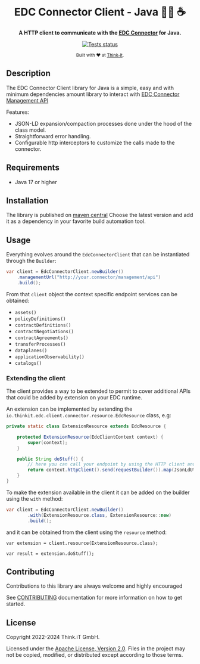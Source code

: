 <div align="center">
  <h1>EDC Connector Client - Java 👩‍🚀 ☕ </h1>
  <p>
    <b>
      A HTTP client to communicate with the <a href="https://github.com/eclipse-edc/Connector">EDC Connector</a> for Java.
    </b>
  </p>
  <p>
      <a href="https://github.com/Think-iT-Labs/edc-connector-client-java/actions/workflows/publish-artifact.yml?query=branch%3Amain">
        <img src="https://img.shields.io/github/actions/workflow/status/Think-iT-Labs/edc-connector-client-java/publish-artifact.yml?branch=main&logo=GitHub&style=flat-square"
        alt="Tests status" />
      </a>
  </p>
  <sub>
    Built with ❤️ at <a href="https://think-it.io">Think-it</a>.
  </sub>
</div>

## Description

The EDC Connector Client library for Java is a simple, easy and with minimum dependencies amount library to interact with 
[EDC Connector Management API](https://app.swaggerhub.com/apis/eclipse-edc-bot/management-api)

Features:
 - JSON-LD expansion/compaction processes done under the hood of the class model.
 - Straightforward error handling.
 - Configurable http interceptors to customize the calls made to the connector.

## Requirements
- Java 17 or higher

## Installation

The library is published on [maven central](https://central.sonatype.com/artifact/io.think-it/edc-connector-client)
Choose the latest version and add it as a dependency in your favorite build automation tool.

## Usage
Everything evolves around the `EdcConnectorClient` that can be instantiated through the `Builder`:
```java
var client = EdcConnectorClient.newBuilder()
    .managementUrl("http://your.connector/management/api")
    .build();
```

From that `client` object the context specific endpoint services can be obtained:
- `assets()`
- `policyDefinitions()`
- `contractDefinitions()`
- `contractNegotiations()`
- `contractAgreements()`
- `transferProcesses()`
- `dataplanes()`
- `applicationObservability()`
- `catalogs()`

### Extending the client

The client provides a way to be extended to permit to cover additional APIs that could be added by extension on your EDC
runtime.

An extension can be implemented by extending the `io.thinkit.edc.client.connector.resource.EdcResource` class, e.g:

```java
private static class ExtensionResource extends EdcResource {

    protected ExtensionResource(EdcClientContext context) {
        super(context);
    }

    public String doStuff() {
        // here you can call your endpoint by using the HTTP client and other components available in the `context` object
        return context.httpClient().send(requestBuilder()).map(JsonLdUtil::expand).map(body -> extractDataFrom(body));
    }
}
```

To make the extension available in the client it can be added on the builder using the `with` method:
```java
var client = EdcConnectorClient.newBuilder()
        .with(ExtensionResource.class, ExtensionResource::new)
        .build();
```

and it can be obtained from the client using the `resource` method:
```
var extension = client.resource(ExtensionResource.class);

var result = extension.doStuff();
```

## Contributing

Contributions to this library are always welcome and highly encouraged

See [CONTRIBUTING](CONTRIBUTING.md) documentation for more information on how to get started.

## License

Copyright 2022-2024 Think.iT GmbH.

Licensed under the [Apache License, Version 2.0](LICENSE). Files in the project
may not be copied, modified, or distributed except according to those terms.
